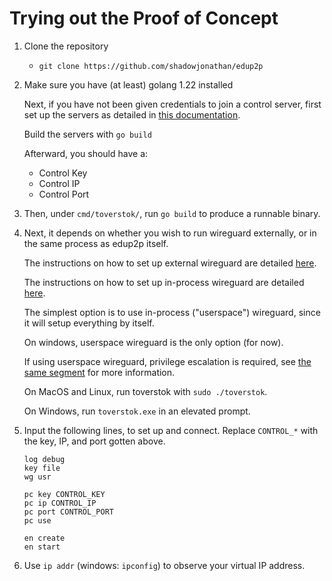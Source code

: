 # Trying out the Proof of Concept

1. Clone the repository
   - `git clone https://github.com/shadowjonathan/edup2p`
2. Make sure you have (at least) golang 1.22 installed

    Next, if you have not been given credentials to join a control server, first set up the servers as detailed in [this documentation](./prototype_cookbook.md#setting-up-the-servers).
    
    Build the servers with `go build`
    
    Afterward, you should have a:
    - Control Key
    - Control IP
    - Control Port

3. Then, under `cmd/toverstok/`, run `go build` to produce a runnable binary.

4. Next, it depends on whether you wish to run wireguard externally, or in the same process as edup2p itself.

    The instructions on how to set up external wireguard are detailed [here](../cmd/toverstok/README.md#wgctrl-configuration).
    
    The instructions on how to set up in-process wireguard are detailed [here](../cmd/toverstok/README.md#userspace-wireguard-configuration).
    
    The simplest option is to use in-process ("userspace") wireguard, since it will setup everything by itself.
    
    On windows, userspace wireguard is the only option (for now).
    
    If using userspace wireguard, privilege escalation is required, see [the same segment](../cmd/toverstok/README.md#userspace-wireguard-configuration) for more information.
    
    On MacOS and Linux, run toverstok with `sudo ./toverstok`.

    On Windows, run `toverstok.exe` in an elevated prompt.

5. Input the following lines, to set up and connect. Replace `CONTROL_*` with the key, IP, and port gotten above.

    ```
    log debug
    key file
    wg usr
    
    pc key CONTROL_KEY
    pc ip CONTROL_IP
    pc port CONTROL_PORT
    pc use
    
    en create
    en start
    ```

6. Use `ip addr` (windows: `ipconfig`) to observe your virtual IP address.